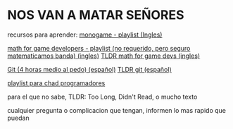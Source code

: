 # NOS VAN A MATAR SEÑORES
recursos para aprender:
[monogame - playlist (Ingles)](https://www.youtube.com/watch?v=it_vSf80sSk&list=PLvN4CrYN-8i4MhiXQMajViJoC5udFfNfA)

[math for game developers - playlist (no requerido, pero seguro matematicamos banda) (ingles)](https://www.youtube.com/watch?v=fjOdtSu4Lm4&list=PLImQaTpSAdsArRFFj8bIfqMk2X7Vlf3XF)
[TLDR math for game devs (ingles)](https://youtu.be/eRVRioN4GwA?si=v6XKyXZK33tN_e5d)

[Git (4 horas medio al pedo) (español)](https://youtu.be/9ZJ-K-zk_Go?si=Kg0sPf8Nww9fCS4x)
[TLDR git (español)](https://youtu.be/vlCXdvcgiE0?si=7EwFMF9RoIRei2EZ)

[playlist para chad programadores](https://youtu.be/elaSoKe1gFw?si=3_OdZfKVnULZfWK3)

para el que no sabe, TLDR: Too Long, Didn't Read, o mucho texto

cualquier pregunta o complicacion que tengan, informen lo mas rapido que puedan
